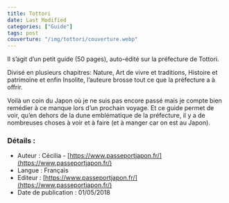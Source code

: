 ```yaml
---
title: Tottori
date: Last Modified
categories: ["Guide"]
tags: post
couverture: "/img/tottori/couverture.webp"
---
```


Il s’agit d’un petit guide (50 pages), auto-édité sur la préfecture de Tottori.
<!-- excerpt -->

Divisé en plusieurs chapitres: Nature, Art de vivre et traditions, Histoire et patrimoine et enfin Insolite, l’auteure brosse tout ce que la préfecture a à offrir.

Voilà un coin du Japon où je ne suis pas encore passé mais je compte bien remédier à ce manque lors d’un prochain voyage.
Et ce guide permet de voir, qu’en dehors de la dune emblématique de la préfecture, il y a de nombreuses choses à voir et à faire (et à manger car on est au Japon).

### Détails :

- Auteur : Cécilia - [https://www.passeportjapon.fr/](https://www.passeportjapon.fr/)
- Langue : Français
- Editeur : [https://www.passeportjapon.fr/](https://www.passeportjapon.fr/)
- Date de publication : 01/05/2018
